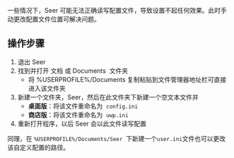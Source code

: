 一些情况下，Seer 可能无法正确读写配置文件，导致设置不起任何效果。此时手动更改配置文件位置可解决问题。

## 操作步骤

1. 退出 Seer
2. 找到并打开 文档 或 Documents  文件夹
   - 将 %USERPROFILE%/Documents 复制粘贴到文件管理器地址栏可直接进入该文件夹
3. 新建一个文件夹，Seer，然后在此文件夹下新建一个空文本文件并
   - **桌面版**：将该文件重命名为  `config.ini`
   - **商店版**：将该文件重命名为  `uwp.ini`
4. 重新打开程序，以后 Seer 会以此文件读写配置

同理，在 `%USERPROFILE%/Documents/Seer`  下新建一个`user.ini`文件也可以更改该自定义配置的路径。
